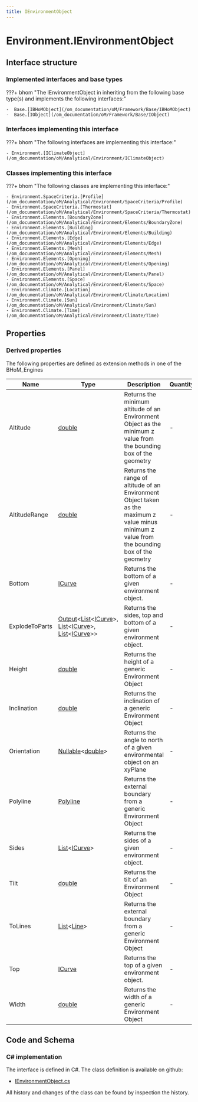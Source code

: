 ```yaml
---
title: IEnvironmentObject
---
```


# Environment.IEnvironmentObject



## Interface structure

### Implemented interfaces and base types

???+ bhom "The IEnvironmentObject in inheriting from the following base type(s) and implements the following interfaces:"

    -  Base.[IBHoMObject](/om_documentation/oM/Framework/Base/IBHoMObject)
    -  Base.[IObject](/om_documentation/oM/Framework/Base/IObject)


### Interfaces implementing this interface

???+ bhom "The following interfaces are implementing this interface:"

    - Environment.[IClimateObject](/om_documentation/oM/Analytical/Environment/IClimateObject)


### Classes implementing this interface

???+ bhom "The following classes are implementing this interface:"

    - Environment.SpaceCriteria.[Profile](/om_documentation/oM/Analytical/Environment/SpaceCriteria/Profile)
    - Environment.SpaceCriteria.[Thermostat](/om_documentation/oM/Analytical/Environment/SpaceCriteria/Thermostat)
    - Environment.Elements.[BoundaryZone](/om_documentation/oM/Analytical/Environment/Elements/BoundaryZone)
    - Environment.Elements.[Building](/om_documentation/oM/Analytical/Environment/Elements/Building)
    - Environment.Elements.[Edge](/om_documentation/oM/Analytical/Environment/Elements/Edge)
    - Environment.Elements.[Mesh](/om_documentation/oM/Analytical/Environment/Elements/Mesh)
    - Environment.Elements.[Opening](/om_documentation/oM/Analytical/Environment/Elements/Opening)
    - Environment.Elements.[Panel](/om_documentation/oM/Analytical/Environment/Elements/Panel)
    - Environment.Elements.[Space](/om_documentation/oM/Analytical/Environment/Elements/Space)
    - Environment.Climate.[Location](/om_documentation/oM/Analytical/Environment/Climate/Location)
    - Environment.Climate.[Sun](/om_documentation/oM/Analytical/Environment/Climate/Sun)
    - Environment.Climate.[Time](/om_documentation/oM/Analytical/Environment/Climate/Time)


## Properties

### Derived properties

The following properties are defined as extension methods in one of the BHoM_Engines

| Name             | Type             | Description      | Quantity         | Engine           |
|------------------|------------------|------------------|------------------|------------------|
| Altitude | [double](https://learn.microsoft.com/en-us/dotnet/api/System.Double?view=netstandard-2.0) | Returns the minimum altitude of an Environment Object as the minimum z value from the bounding box of the geometry | - | Environment_Engine |
| AltitudeRange | [double](https://learn.microsoft.com/en-us/dotnet/api/System.Double?view=netstandard-2.0) | Returns the range of altitude of an Environment Object taken as the maximum z value minus minimum z value from the bounding box of the geometry | - | Environment_Engine |
| Bottom | [ICurve](/om_documentation/oM/Dimensional/Geometry/ICurve) | Returns the bottom of a given environment object. | - | Environment_Engine |
| ExplodeToParts | [Output](/om_documentation/oM/Framework/Base/Output%603)&lt;[List](https://learn.microsoft.com/en-us/dotnet/api/System.Collections.Generic.List-1?view=netstandard-2.0)&lt;[ICurve](/om_documentation/oM/Dimensional/Geometry/ICurve)&gt;, [List](https://learn.microsoft.com/en-us/dotnet/api/System.Collections.Generic.List-1?view=netstandard-2.0)&lt;[ICurve](/om_documentation/oM/Dimensional/Geometry/ICurve)&gt;, [List](https://learn.microsoft.com/en-us/dotnet/api/System.Collections.Generic.List-1?view=netstandard-2.0)&lt;[ICurve](/om_documentation/oM/Dimensional/Geometry/ICurve)&gt;&gt; | Returns the sides, top and bottom of a given environment object. | - | Environment_Engine |
| Height | [double](https://learn.microsoft.com/en-us/dotnet/api/System.Double?view=netstandard-2.0) | Returns the height of a generic Environment Object | - | Environment_Engine |
| Inclination | [double](https://learn.microsoft.com/en-us/dotnet/api/System.Double?view=netstandard-2.0) | Returns the inclination of a generic Environment Object | - | Environment_Engine |
| Orientation | [Nullable](https://learn.microsoft.com/en-us/dotnet/api/System.Nullable-1?view=netstandard-2.0)&lt;[double](https://learn.microsoft.com/en-us/dotnet/api/System.Double?view=netstandard-2.0)&gt; | Returns the angle to north of a given environmental object on an xyPlane | - | Environment_Engine |
| Polyline | [Polyline](/om_documentation/oM/Dimensional/Geometry/Polyline) | Returns the external boundary from a generic Environment Object | - | Environment_Engine |
| Sides | [List](https://learn.microsoft.com/en-us/dotnet/api/System.Collections.Generic.List-1?view=netstandard-2.0)&lt;[ICurve](/om_documentation/oM/Dimensional/Geometry/ICurve)&gt; | Returns the sides of a given environment object. | - | Environment_Engine |
| Tilt | [double](https://learn.microsoft.com/en-us/dotnet/api/System.Double?view=netstandard-2.0) | Returns the tilt of an Environment Object | - | Environment_Engine |
| ToLines | [List](https://learn.microsoft.com/en-us/dotnet/api/System.Collections.Generic.List-1?view=netstandard-2.0)&lt;[Line](/om_documentation/oM/Dimensional/Geometry/Line)&gt; | Returns the external boundary from a generic Environment Object | - | Environment_Engine |
| Top | [ICurve](/om_documentation/oM/Dimensional/Geometry/ICurve) | Returns the top of a given environment object. | - | Environment_Engine |
| Width | [double](https://learn.microsoft.com/en-us/dotnet/api/System.Double?view=netstandard-2.0) | Returns the width of a generic Environment Object | - | Environment_Engine |


## Code and Schema

### C# implementation

The interface is defined in C#. The class definition is available on github:

- [IEnvironmentObject.cs](https://github.com/BHoM/BHoM/blob/develop/Environment_oM/IEnvironmentObject.cs)

All history and changes of the class can be found by inspection the history.
